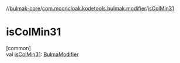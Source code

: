 //[bulmak-core](../../index.md)/[com.mooncloak.kodetools.bulmak.modifier](index.md)/[isColMin31](is-col-min31.md)

# isColMin31

[common]\
val [isColMin31](is-col-min31.md): [BulmaModifier](-bulma-modifier/index.md)
